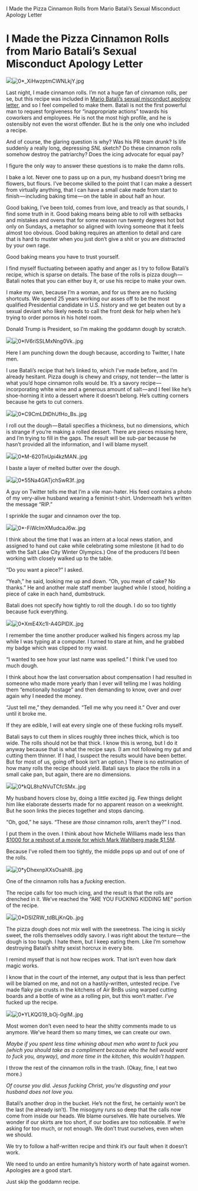 I Made the Pizza Cinnamon Rolls from Mario Batali’s Sexual Misconduct Apology Letter

# I Made the Pizza Cinnamon Rolls from Mario Batali’s Sexual Misconduct Apology Letter

![](../_resources/fc75a3da6e06c30a9c3125ddda294ea9.png)![0*_XiHwzptmCWNLkjY.jpg](../_resources/8862bb33136bff67b44e2f1280da3701.jpg)

Last night, I made cinnamon rolls. I’m not a huge fan of cinnamon rolls, per se, but this recipe was included in [Mario Batali’s sexual misconduct apology letter](http://time.com/5067633/mario-batali-cinnamon-rolls-apology/), and so I feel compelled to make them. Batali is not the first powerful man to request forgiveness for “inappropriate actions” towards his coworkers and employees. He is not the most high profile, and he is ostensibly not even the worst offender. But he is the only one who included a recipe.

And of course, the glaring question is why? Was his PR team drunk? Is life suddenly a really long, depressing *SNL* sketch? Do these cinnamon rolls somehow destroy the patriarchy? Does the icing advocate for equal pay?

I figure the only way to answer these questions is to make the damn rolls.

I bake a lot. Never one to pass up on a pun, my husband doesn’t bring me flowers, but flours. I’ve become skilled to the point that I can make a dessert from virtually anything, that I can have a small cake made from start to finish — including baking time — on the table in about half an hour.

Good baking, I’ve been told, comes from love, and treacly as that sounds, I find some truth in it. Good baking means being able to roll with setbacks and mistakes and ovens that for some reason run twenty degrees hot but only on Sundays, a metaphor so aligned with loving someone that it feels almost too obvious. Good baking requires an attention to detail and care that is hard to muster when you just don’t give a shit or you are distracted by your own rage.

Good baking means you have to trust yourself.

I find myself fluctuating between apathy and anger as I try to follow Batali’s recipe, which is sparse on details. The base of the rolls is pizza dough — Batali notes that you can either buy it, or use his recipe to make your own.

I make my own, because I’m a woman, and for us there are no fucking shortcuts. We spend 25 years working our asses off to be the most qualified Presidential candidate in U.S. history and we get beaten out by a sexual deviant who likely needs to call the front desk for help when he’s trying to order pornos in his hotel room.

Donald Trump is President, so I’m making the goddamn dough by scratch.

![](../_resources/f11dda2dfe4e51d85576d9d5d859d623.png)![0*IV6riSSLMxNng0Vk..jpg](../_resources/5a768fdcdc7e51e7c91be5543460df7a.jpg)

Here I am punching down the dough because, according to Twitter, I hate men.

I use Batali’s recipe that he’s linked to, which I’ve made before, and I’m already hesitant. Pizza dough is chewy and crispy, not tender — the latter is what you’d hope cinnamon rolls would be. It’s a savory recipe — incorporating white wine and a generous amount of salt — and I feel like he’s shoe-horning it into a dessert where it doesn’t belong. He’s cutting corners because he gets to cut corners.

![](../_resources/278a475c5c4c9dbe9ff13945673f00bb.png)![0*C9CmLDtDhUfHo_Bs..jpg](../_resources/7f653c7595a56614a3710961240c952d.jpg)

I roll out the dough — Batali specifies a thickness, but no dimensions, which is strange if you’re making a rolled dessert. There are pieces missing here, and I’m trying to fill in the gaps. The result will be sub-par because he hasn’t provided all the information, and I will blame myself.

![](../_resources/889411d0de1dd035154efad5d1567a9a.png)![0*M-620TnUpi4kzMAN..jpg](../_resources/b2798652f02f787d24d2e71d123684ad.jpg)

I baste a layer of melted butter over the dough.

![](../_resources/28fd6040750f5c26c30cc7d4669f5ef6.png)![0*55Na4GATjchSwR3f..jpg](../_resources/f75807a4430334586a8a141a8c377760.jpg)

A guy on Twitter tells me that I’m a vile man-hater. His feed contains a photo of my very-alive husband wearing a feminist t-shirt. Underneath he’s written the message “RIP.”

I sprinkle the sugar and cinnamon over the top.

![](../_resources/366f3f5f09423815b13ca9b9abfa2e14.png)![0*-FiWclmXMudcaJ6w..jpg](../_resources/3b0d3bed87775006c6da24fdc97a4f38.jpg)

I think about the time that I was an intern at a local news station, and assigned to hand out cake while celebrating some milestone (it had to do with the Salt Lake City Winter Olympics.) One of the producers I’d been working with closely walked up to the table.

“Do you want a piece?” I asked.

“Yeah,” he said, looking me up and down. “Oh, you mean of cake? No thanks.” He and another male staff member laughed while I stood, holding a piece of cake in each hand, dumbstruck.

Batali does not specify how tightly to roll the dough. I do so too tightly because fuck everything.

![](../_resources/a1e1281830a7fbdb80ccdfa215ff1327.png)![0*XmE4Xc1I-A4GPlDX..jpg](../_resources/6f22ad08a10a08d56ce8bd34649238c7.jpg)

I remember the time another producer walked his fingers across my lap while I was typing at a computer. I turned to stare at him, and he grabbed my badge which was clipped to my waist.

“I wanted to see how your last name was spelled.”
I think I’ve used too much dough.

I think about how the last conversation about compensation I had resulted in someone who made more yearly than I ever will telling me I was holding them “emotionally hostage” and then demanding to know, over and over again why I needed the money.

“Just tell me,” they demanded. “Tell me why you need it.” Over and over until it broke me.

If they are edible, I will eat every single one of these fucking rolls myself.

Batali says to cut them in slices roughly three inches thick, which is too wide. The rolls should not be that thick. I know this is wrong, but I do it anyway because that is what the recipe says. (I am not following my gut and cutting them thinner. If I had, I suspect the results would have been better. But for most of us, going off book isn’t an option.) There is no estimation of how many rolls the recipe should yield. Batali says to place the rolls in a small cake pan, but again, there are no dimensions.

![](../_resources/b27e76969850639ddd19159808d18454.png)![0*kQL8hzNVuTCfcSMx..jpg](../_resources/0365a3c212933a6f0b62e6c8a9866dd9.jpg)

My husband hovers close by, doing a little excited jig. Few things delight him like elaborate desserts made for no apparent reason on a weeknight. But he soon links the pieces together and stops dancing.

“Oh, god,” he says. “These are *those* cinnamon rolls, aren’t they?”
I nod.

I put them in the oven. I think about how Michelle Williams made less than [$1000 for a reshoot of a movie for which Mark Wahlberg made $1.5M](http://money.cnn.com/2018/01/10/media/mark-wahlberg-michelle-williams-pay-gap/index.html).

Because I’ve rolled them too tightly, the middle pops up and out of one of the rolls.

![](../_resources/7cb609f7981cf28a7b00300cf99c19a1.png)![0*yDhexnpXXsOsahI8..jpg](../_resources/3f2092f8f2029c7a8c5b5d3ea6662034.jpg)

One of the cinnamon rolls has a *fucking* erection.

The recipe calls for too much icing, and the result is that the rolls are drenched in it. We’ve reached the “ARE YOU FUCKING KIDDING ME” portion of the recipe.

![](../_resources/930146411999bc5fc6cd7b22c42b4576.png)![0*DSIZRW_tdBLjKnQb..jpg](../_resources/fe237bf945a4d6fcabeabf489f5e846d.jpg)

The pizza dough does not mix well with the sweetness. The icing is sickly sweet, the rolls themselves oddly savory. I was right about the texture — the dough is too tough. I hate them, but I keep eating them. Like I’m somehow destroying Batali’s shitty sexist horcrux in every bite.

I remind myself that is not how recipes work. That isn’t even how dark magic works.

I know that in the court of the internet, any output that is less than perfect will be blamed on me, and not on a hastily-written, untested recipe. I’ve made flaky pie crusts in the kitchens of Air BnBs using warped cutting boards and a bottle of wine as a rolling pin, but this won’t matter. *I’ve* fucked up the recipe.

![](../_resources/3dc77a369c08ffd4a0596ceeed517960.png)![0*YLKQG19_bOj-0glM..jpg](../_resources/37fe24ef4fb150f264baa5848d90005b.jpg)

Most women don’t even need to hear the shitty comments made to us anymore. We’ve heard them so many times, we can create our own.

*Maybe if you spent less time whining about men who want to fuck you (which you should take as a compliment because who the hell would want to fuck you, anyway), and more time in the kitchen, this wouldn’t happen.*

I throw the rest of the cinnamon rolls in the trash.
(Okay, fine, I eat two more.)

*Of course you did. Jesus fucking Christ, you’re disgusting and your husband does not love you.*

Batali’s another drop in the bucket. He’s not the first, he certainly won’t be the last (he already isn’t). The misogyny runs so deep that the calls now come from inside our heads. We blame ourselves. We hate ourselves. We wonder if our skirts are too short, if our bodies are too noticeable. If we’re asking for too much, or not enough. We don’t trust ourselves, even when we should.

We try to follow a half-written recipe and think it’s our fault when it doesn’t work.

We need to undo an entire humanity’s history worth of hate against women. Apologies are a good start.

Just skip the goddamn recipe.